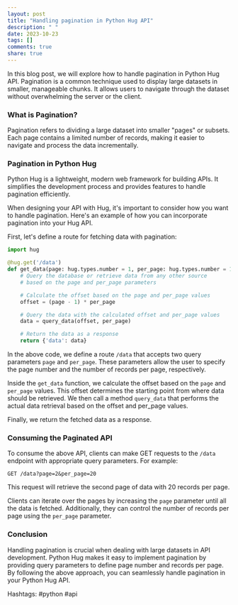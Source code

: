 ```yaml
---
layout: post
title: "Handling pagination in Python Hug API"
description: " "
date: 2023-10-23
tags: []
comments: true
share: true
---
```


In this blog post, we will explore how to handle pagination in Python Hug API. Pagination is a common technique used to display large datasets in smaller, manageable chunks. It allows users to navigate through the dataset without overwhelming the server or the client.

### What is Pagination?

Pagination refers to dividing a large dataset into smaller "pages" or subsets. Each page contains a limited number of records, making it easier to navigate and process the data incrementally.

### Pagination in Python Hug

Python Hug is a lightweight, modern web framework for building APIs. It simplifies the development process and provides features to handle pagination efficiently.

When designing your API with Hug, it's important to consider how you want to handle pagination. Here's an example of how you can incorporate pagination into your Hug API.

First, let's define a route for fetching data with pagination:

```python
import hug

@hug.get('/data')
def get_data(page: hug.types.number = 1, per_page: hug.types.number = 10):
    # Query the database or retrieve data from any other source
    # based on the page and per_page parameters

    # Calculate the offset based on the page and per_page values
    offset = (page - 1) * per_page

    # Query the data with the calculated offset and per_page values
    data = query_data(offset, per_page)

    # Return the data as a response
    return {'data': data}
```

In the above code, we define a route `/data` that accepts two query parameters `page` and `per_page`. These parameters allow the user to specify the page number and the number of records per page, respectively.

Inside the `get_data` function, we calculate the offset based on the `page` and `per_page` values. This offset determines the starting point from where data should be retrieved. We then call a method `query_data` that performs the actual data retrieval based on the offset and per_page values.

Finally, we return the fetched data as a response.

### Consuming the Paginated API

To consume the above API, clients can make GET requests to the `/data` endpoint with appropriate query parameters. For example:

```
GET /data?page=2&per_page=20
```

This request will retrieve the second page of data with 20 records per page.

Clients can iterate over the pages by increasing the `page` parameter until all the data is fetched. Additionally, they can control the number of records per page using the `per_page` parameter.

### Conclusion

Handling pagination is crucial when dealing with large datasets in API development. Python Hug makes it easy to implement pagination by providing query parameters to define page number and records per page. By following the above approach, you can seamlessly handle pagination in your Python Hug API.

Hashtags: #python #api